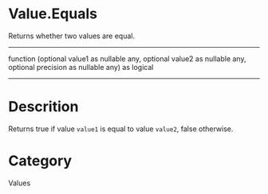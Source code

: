 ﻿# Value.Equals
Returns whether two values are equal.
***
function (optional value1 as nullable any, optional value2 as nullable any, optional precision as nullable any) as logical
***
# Descrition 
Returns true if value <code>value1</code> is equal to value <code>value2</code>, false otherwise.
# Category 
Values
